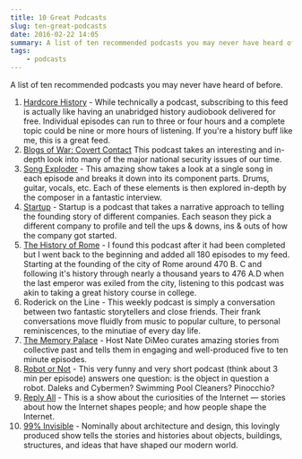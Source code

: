 ```yaml
---
title: 10 Great Podcasts
slug: ten-great-podcasts
date: 2016-02-22 14:05
summary: A list of ten recommended podcasts you may never have heard of before.
tags:
    - podcasts
---
```


A list of ten recommended podcasts you may never have heard of before.

1. [Hardcore History][1] - While technically a podcast, subscribing to this feed is actually like having an unabridged history audiobook delivered for free. Individual episodes can run to three or four hours and a complete topic could be nine or more hours of listening. If you're a history buff like me, this is a great feed.
2. [Blogs of War: Covert Contact][15] This podcast takes an interesting and in-depth look into many of the major national security issues of our time.
3. [Song Exploder][2] - This amazing show takes a look at a single song in each episode and breaks it down into its component parts. Drums, guitar, vocals, etc. Each of these elements is then explored in-depth by the composer in a fantastic interview.
4. [Startup][3] - Startup is a podcast that takes a narrative approach to telling the founding story of different companies. Each season they pick a different company to profile and tell the ups & downs, ins & outs of how the company got started.
5. [The History of Rome][4] - I found this podcast after it had been completed but I went back to the beginning and added all 180 episodes to my feed. Starting at the founding of the city of Rome around 470 B. C and following it's history through nearly a thousand years to 476 A.D when the last emperor was exiled from the city, listening to this podcast was akin to taking a great history course in college.
6. Roderick on the Line - This weekly podcast is simply a conversation between two fantastic storytellers and close friends. Their frank conversations move fluidly from music to popular culture, to personal reminiscences, to the minutiae of every day life.
7. [The Memory Palace][10] - Host Nate DiMeo curates amazing stories from collective past and tells them in engaging and well-produced five to ten minute episodes.
8. [Robot or Not][16] - This very funny and very short podcast (think about 3 min per episode) answers one question: is the object in question a robot. Daleks and Cybermen? Swimming Pool Cleaners? Pinocchio?
9. [Reply All][11] - This is a show about the curiosities of the Internet &mdash; stories about how the Internet shapes people; and how people shape the Internet.
10. [99% Invisible][9] - Nominally about architecture and design, this lovingly produced show tells the stories and histories about objects, buildings, structures, and ideas that have shaped our modern world.

[1]: https://www.dancarlin.com/hardcore-history-series/
[2]: https://songexploder.net
[3]: https://gimletmedia.com/show/startup/
[4]: https://thehistoryofrome.typepad.com
[9]: https://99percentinvisible.org
[10]: https://thememorypalace.us
[11]: https://gimletmedia.com/show/reply-all/
[15]: https://covertcontact.com/
[16]: https://www.theincomparable.com/robot
